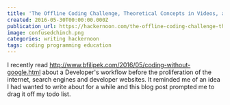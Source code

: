 ```yaml
---
title: 'The Offline Coding Challenge, Theoretical Concepts in Videos, and Beginner Coders Wanted'
created: 2016-05-30T00:00:00.000Z
publication_url: https://hackernoon.com/the-offline-coding-challenge-theoretical-concepts-in-videos-and-beginner-coders-wanted-626674c3fbc9#.25lbm2hfk
image: confusedchinch.png
categories: writing hackernoon
tags: coding programming education
---
```


I recently read <http://www.bfilipek.com/2016/05/coding-without-google.html> about a Developer's workflow before the proliferation of the internet, search engines and developer websites. It reminded me of an idea I had wanted to write about for a while and this blog post prompted me to drag it off my todo list.
